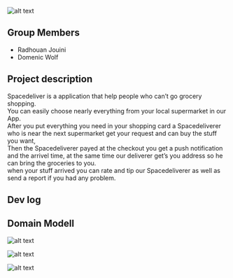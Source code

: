 ![alt text](https://i.ibb.co/NNxzbwY/spaceicon.png)


## Group Members
* Radhouan Jouini
* Domenic Wolf

## Project description

Spacedeliver is a application that help people who can’t go grocery shopping.  
You can easily choose nearly everything from your local supermarket in our App.  
After you put everything you need in your shopping card a  Spacedeliverer who is near the next supermarket get your request and can buy the stuff you want,  
Then the Spacedeliverer payed at the checkout you get a push notification and the arrivel time, at the same time our deliverer get’s you address so he can bring the groceries to you.  
when your stuff arrived you can rate and tip our Spacedeliverer as well as send a report if you had any problem.  

## Dev log

## Domain Modell

![alt text](https://i.ibb.co/nQYktwL/Projects-10.jpg)

![alt text](https://i.ibb.co/DkfjVxB/Projects-10-Kopie.jpg)

![alt text](https://i.ibb.co/zGxGZRC/Projects-11.jpg)




